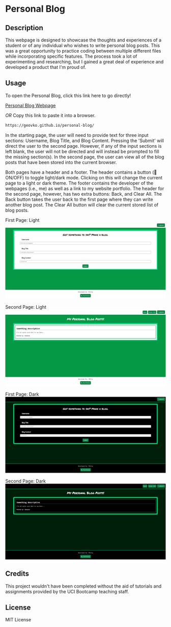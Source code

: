 # Personal Blog

## Description

This webpage is designed to showcase the thoughts and experiences of a student or of any individual who wishes to write personal blog posts. This was a great opportunity to practice coding between multiple different files while incorporating specific features. The process took a lot of experimenting and researching, but I gained a great deal of experience and developed a product that I'm proud of.

## Usage

To open the Personal Blog, click this link here to go directly!

[Personal Blog Webpage](https://geovko.github.io/personal-blog/)

*OR* Copy this link to paste it into a browser.
  ```md
https://geovko.github.io/personal-blog/
  ```

In the starting page, the user will need to provide text for three input sections: Username, Blog Title, and Blog Content. Pressing the 'Submit' will direct the user to the second page. However, if any of the input sections is left blank, the user will not be directed and will instead be prompted to fill the missing section(s). In the second page, the user can view all of the blog posts that have been stored into the current browser. 

Both pages have a header and a footer. The header contains a button (🔦ON/OFF) to toggle light/dark mode. Clicking on this will change the current page to a light or dark theme. The footer contains the developer of the webpages (i.e., me) as well as a link to my website portfolio. The header for the second page, however, has two extra buttons: Back, and Clear All. The Back button takes the user back to the first page where they can write another blog post. The Clear All button will clear the current stored list of blog posts. 

First Page: Light 
![First page, screenshot of light theme](assets/images/form.light.png)

Second Page: Light 
![Second page, screenshot of light theme](assets/images/blog.light.png)

First Page: Dark 
![First page, screenshot of dark theme](assets/images/form.dark.png)

Second Page: Dark 
![Second page, screenshot of dark theme](assets/images/blog.dark.png)

## Credits

This project wouldn't have been completed without the aid of tutorials and assignments provided by the UCI Bootcamp teaching staff.

## License

MIT License



